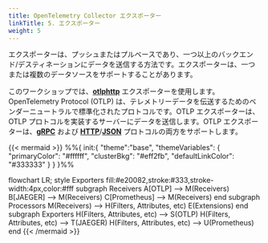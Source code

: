 ```yaml
---
title: OpenTelemetry Collector エクスポーター
linkTitle: 5. エクスポーター
weight: 5
---
```


エクスポーターは、プッシュまたはプルベースであり、一つ以上のバックエンド/デスティネーションにデータを送信する方法です。エクスポーターは、一つまたは複数のデータソースをサポートすることがあります。

このワークショップでは、[**otlphttp**](https://opentelemetry.io/docs/specs/otel/protocol/exporter/) エクスポーターを使用します。OpenTelemetry Protocol (OTLP) は、テレメトリーデータを伝送するためのベンダーニュートラルで標準化されたプロトコルです。OTLP エクスポーターは、OTLP プロトコルを実装するサーバーにデータを送信します。OTLP エクスポーターは、[**gRPC**](https://grpc.io/) および [**HTTP**](https://developer.mozilla.org/en-US/docs/Web/HTTP/Overview)/[**JSON**](https://www.json.org/json-en.html) プロトコルの両方をサポートします。


{{< mermaid >}}
%%{
  init:{
    "theme":"base",
    "themeVariables": {
      "primaryColor": "#ffffff",
      "clusterBkg": "#eff2fb",
      "defaultLinkColor": "#333333"
    }
  }
}%%

flowchart LR;
    style Exporters fill:#e20082,stroke:#333,stroke-width:4px,color:#fff
    subgraph Receivers
    A[OTLP] --> M(Receivers)
    B[JAEGER] --> M(Receivers)
    C[Prometheus] --> M(Receivers)
    end
    subgraph Processors
    M(Receivers) --> H(Filters, Attributes, etc)
    E(Extensions)
    end
    subgraph Exporters
    H(Filters, Attributes, etc) --> S(OTLP)
    H(Filters, Attributes, etc) --> T(JAEGER)
    H(Filters, Attributes, etc) --> U(Prometheus)
    end
{{< /mermaid >}}
